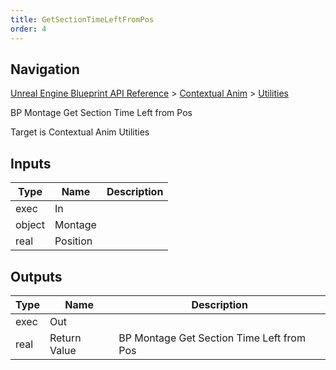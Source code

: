 ```yaml
---
title: GetSectionTimeLeftFromPos
order: 4
---
```

## Navigation

[Unreal Engine Blueprint API Reference](https://dev.epicgames.com/documentation/en-us/unreal-engine/BlueprintAPI) > [Contextual Anim](https://dev.epicgames.com/documentation/en-us/unreal-engine/BlueprintAPI/ContextualAnim) > [Utilities](https://dev.epicgames.com/documentation/en-us/unreal-engine/BlueprintAPI/ContextualAnim/Utilities)

BP Montage Get Section Time Left from Pos

Target is Contextual Anim Utilities

## Inputs

| Type | Name | Description |
| --- | --- | --- |
| exec | In |  |
| object | Montage |  |
| real | Position |  |

## Outputs

| Type | Name | Description |
| --- | --- | --- |
| exec | Out |  |
| real | Return Value | BP Montage Get Section Time Left from Pos |
